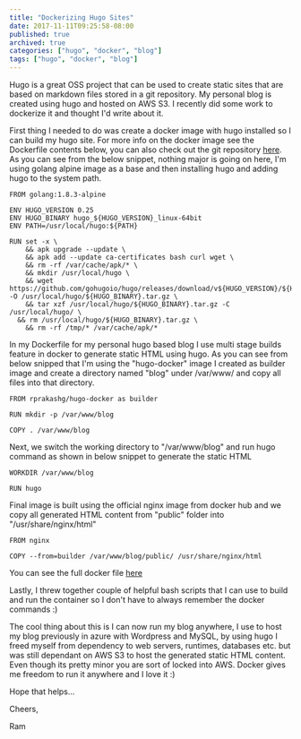 ```yaml
---
title: "Dockerizing Hugo Sites"
date: 2017-11-11T09:25:58-08:00
published: true
archived: true
categories: ["hugo", "docker", "blog"]
tags: ["hugo", "docker", "blog"]
---
```


Hugo is a great OSS project that can be used to create static sites that are based on markdown files stored in a git repository. My personal blog is created using hugo and hosted on AWS S3. I recently did some work to dockerize it and thought I'd write about it. 

First thing I needed to do was create a docker image with hugo installed so I can build my hugo site. For more info on the docker image see the Dockerfile contents below, you can also check out the git repository [here](https://github.com/rprakashg/hugo-docker). As you can see from the below snippet, nothing major is going on here, I'm using golang alpine image as a base and then installing hugo and adding hugo to the system path.

```
FROM golang:1.8.3-alpine

ENV HUGO_VERSION 0.25 
ENV HUGO_BINARY hugo_${HUGO_VERSION}_linux-64bit 
ENV PATH=/usr/local/hugo:${PATH}

RUN set -x \
    && apk upgrade --update \
    && apk add --update ca-certificates bash curl wget \
    && rm -rf /var/cache/apk/* \
    && mkdir /usr/local/hugo \
    && wget https://github.com/gohugoio/hugo/releases/download/v${HUGO_VERSION}/${HUGO_BINARY}.tar.gz -O /usr/local/hugo/${HUGO_BINARY}.tar.gz \
    && tar xzf /usr/local/hugo/${HUGO_BINARY}.tar.gz -C /usr/local/hugo/ \
  && rm /usr/local/hugo/${HUGO_BINARY}.tar.gz \
    && rm -rf /tmp/* /var/cache/apk/* 
```

In my Dockerfile for my personal hugo based blog I use multi stage builds feature in docker to generate static HTML using hugo. As you can see from below snipped that I'm using the "hugo-docker" image I created as builder image and create a directory named "blog" under /var/www/ and copy all files into that directory. 

```
FROM rprakashg/hugo-docker as builder

RUN mkdir -p /var/www/blog

COPY . /var/www/blog
```

Next, we switch the working directory to "/var/www/blog" and run hugo command as shown in below snippet to generate the static HTML

```
WORKDIR /var/www/blog

RUN hugo
```

Final image is built using the official nginx image from docker hub and we copy all generated HTML content from "public" folder into "/usr/share/nginx/html"

```
FROM nginx

COPY --from=builder /var/www/blog/public/ /usr/share/nginx/html
```

You can see the full docker file [here](https://raw.githubusercontent.com/rprakashg/blog/master/Dockerfile)

Lastly, I threw together couple of helpful bash scripts that I can use to build and run the container so I don't have to always remember the docker commands :)

The cool thing about this is I can now run my blog anywhere, I use to host my blog previously in azure with Wordpress and MySQL, by using hugo I freed myself from dependency to web servers, runtimes, databases etc. but was still dependant on AWS S3 to host the generated static HTML content. Even though its pretty minor you are sort of locked into AWS. Docker gives me freedom to run it anywhere and I love it :)


Hope that helps...

Cheers,

Ram 